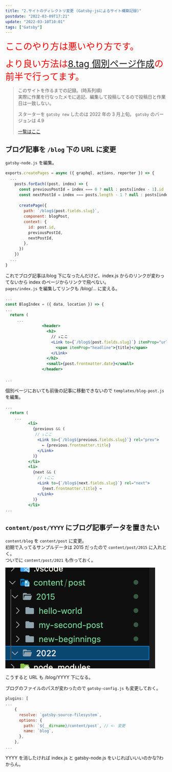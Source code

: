 ```yaml
---
title: "2.サイトのディレクトリ変更 (Gatsby-jsによるサイト構築記録)"
postdate: "2022-03-09T17:21"
update: "2022-03-10T10:01"
tags: ["Gatsby"]
---
```


<span style="font-size: 200%; color: red;">ここのやり方は悪いやり方です。</span>

<span style="font-size: 200%; color: red;">より良い方法は[8.tag 個別ページ作成](../gatsby-site-create-log8/)の前半で行ってます。</span>

> このサイトを作るまでの記録。(時系列順)  
> 実際に作業を行なったメモに追記、編集して投稿してるので投稿日と作業日は一致しない。
>
> スターターを `gatsby new` したのは 2022 年の 3 月上旬。
> `gatsby` のバージョンは 4.9
>
> [一覧はここ](../gatsby-site-create-log0/)

## ブログ記事を `/blog` 下の URL に変更

`gatsby-node.js` を編集。

```jsx
exports.createPages = async ({ graphql, actions, reporter }) => {
  ...
    posts.forEach((post, index) => {
      const previousPostId = index === 0 ? null : posts[index - 1].id
      const nextPostId = index === posts.length - 1 ? null : posts[index + 1].id

      createPage({
        path: `/blog${post.fields.slug}`,
        component: blogPost,
        context: {
          id: post.id,
          previousPostId,
          nextPostId,
        },
      })
    })
  ...
}
```

これでブログ記事は/blog 下になったんだけど、index.js からのリンクが変わってないから index のページからリンクで飛べない。  
`pages/index.js` を編集してリンクも /blog/... に変える。

```jsx
...
const BlogIndex = ({ data, location }) => {
...
  return (
     ...
                <header>
                  <h2>
                    // ↓ここ
                    <Link to={`/blog${post.fields.slug}`} itemProp="url">
                      <span itemProp="headline">{title}</span>
                    </Link>
                  </h2>
                  <small>{post.frontmatter.date}</small>
                </header>

...
```

個別ページにおいても前後の記事に移動できないので `templates/blog-post.js` を編集。

```jsx
...
  return (
    ...
          <li>
            {previous && (
             // ↓ここ
              <Link to={`/blog${previous.fields.slug}`} rel="prev">
                ← {previous.frontmatter.title}
              </Link>
            )}
          </li>
          <li>
            {next && (
              // ↓ここ
              <Link to={`/blog${next.fields.slug}`} rel="next">
                {next.frontmatter.title} →
              </Link>
            )}
          </li>
...
```

## `content/post/YYYY` にブログ記事データを置きたい

`content/blog` を `content/post` に変更。  
初期で入ってるサンプルデータは 2015 だったので `content/post/2015` に入れとく。  
ついでに `content/post/2021` も作っておく。

![ディレクトリ構成](./screenshot_dir.png)

こうすると URL も /blog/YYYY 下になる。

ブログのファイルのパスが変わったので `gatsby-config.js` も変更しておく。

```jsx
plugins: [
...
    {
      resolve: `gatsby-source-filesystem`,
      options: {
        path: `${__dirname}/content/post`, // <- 変更
        name: `blog`,
      },
    },
...
```

YYYY を消したければ index.js と gatsby-node.js をいじればいいいのかな?わからん。
